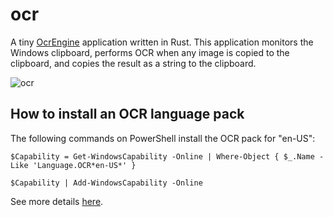 # ocr

A tiny [OcrEngine](https://learn.microsoft.com/ja-jp/uwp/api/windows.media.ocr.ocrengine?view=winrt-22621) application written in Rust. This application monitors the Windows clipboard, performs OCR when any image is copied to the clipboard, and copies the result as a string to the clipboard.

![ocr](https://user-images.githubusercontent.com/60449021/208563347-15c88f52-f07f-4921-8a31-7d1386244702.png)

## How to install an OCR language pack

The following commands on PowerShell install the OCR pack for "en-US":

```
$Capability = Get-WindowsCapability -Online | Where-Object { $_.Name -Like 'Language.OCR*en-US*' }
```

```
$Capability | Add-WindowsCapability -Online
```

See more details [here](https://learn.microsoft.com/en-us/windows/powertoys/text-extractor#how-to-install-an-ocr-language-pack).
